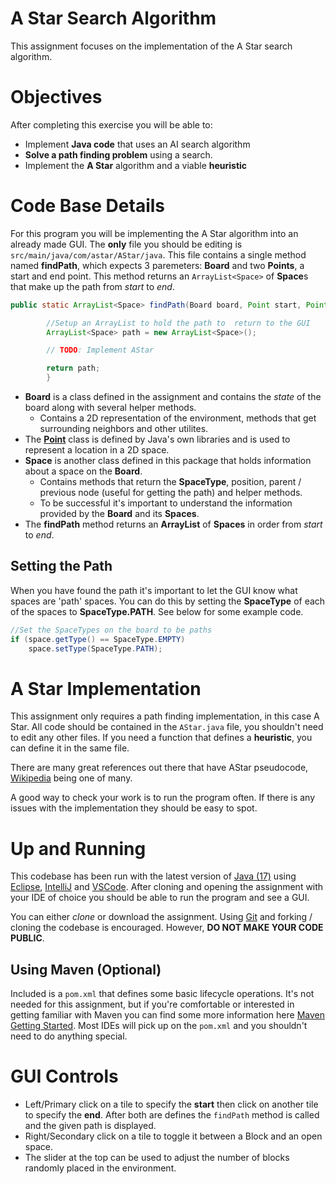 # A Star Search Algorithm
This assignment focuses on the implementation of the A Star search algorithm.

# Objectives
After completing this exercise you will be able to:
* Implement **Java code** that uses an AI search algorithm
* **Solve a path finding problem** using a search.
* Implement the **A Star** algorithm and a viable **heuristic**

# Code Base Details

For this program you will be implementing the A Star algorithm into an already made GUI. The **only** file you should be editing is `src/main/java/com/astar/AStar/java`. This file contains a single method named **findPath**, which expects 3 paremeters: **Board** and two **Points**, a start and end point. This method returns an `ArrayList<Space>` of **Space**s that make up the path from *start* to *end*.

```Java
public static ArrayList<Space> findPath(Board board, Point start, Point end) {

        //Setup an ArrayList to hold the path to  return to the GUI
        ArrayList<Space> path = new ArrayList<Space>();

        // TODO: Implement AStar

        return path;
        }
```

* **Board** is a class defined in the assignment and contains the *state* of the board along with several helper methods.
  * Contains a 2D representation of the environment, methods that get surrounding neighbors and other utilites. 
* The [**Point**](https://docs.oracle.com/javase/7/docs/api/java/awt/Point.html) class is defined by Java's own libraries and is used to represent a location in a 2D space. 
* **Space** is another class defined in this package that holds information about a space on the **Board**.  
  * Contains methods that return the **SpaceType**, position, parent / previous node (useful for getting the path) and helper methods.
  * To be successful it's important to understand the information provided by the **Board** and its **Spaces**.
* The **findPath** method returns an **ArrayList** of **Spaces** in order from *start* to *end*.

## Setting the Path
When you have found the path it's important to let the GUI know what spaces are 'path' spaces. You can do this by setting the **SpaceType** of each of the spaces to **SpaceType.PATH**. See below for some example code.

```java
//Set the SpaceTypes on the board to be paths
if (space.getType() == SpaceType.EMPTY)
    space.setType(SpaceType.PATH);
```

# A Star Implementation
This assignment only requires a path finding implementation, in this case A Star. All code should be contained in the `AStar.java` file, you shouldn't need to edit any other files. If you need a function that defines a **heuristic**, you can define it in the same file. 

There are many great references out there that have AStar pseudocode, [Wikipedia](https://en.wikipedia.org/wiki/A*_search_algorithm#Pseudocode) being one of many.

A good way to check your work is to run the program often. If there is any issues with the implementation they should be easy to spot.

# Up and Running
This codebase has been run with the latest version of [Java (17)](https://www.oracle.com/java/technologies/downloads/#java17) using [Eclipse](https://www.eclipse.org/downloads/), [IntelliJ](https://www.jetbrains.com/idea/) and [VSCode](https://code.visualstudio.com/). After cloning and opening the assignment with your IDE of choice you should be able to run the program and see a GUI. 

You can either *clone* or download the assignment. Using [Git](https://git-scm.com/) and forking / cloning the codebase is encouraged. However, **DO NOT MAKE YOUR CODE PUBLIC**.

## Using Maven (Optional)
Included is a `pom.xml` that defines some basic lifecycle operations. It's not needed for this assignment, but if you're comfortable or interested in getting familiar with Maven you can find some more information here [Maven Getting Started](https://maven.apache.org/guides/getting-started/). Most IDEs will pick up on the `pom.xml` and you shouldn't need to do anything special. 

# GUI Controls
 * Left/Primary click on a tile to specify the **start** then click on another tile to specify the **end**. After both are defines the `findPath` method is called and the given path is displayed.
 * Right/Secondary click on a tile to toggle it between a Block and an open space.
 * The slider at the top can be used to adjust the number of blocks randomly placed in the environment.
